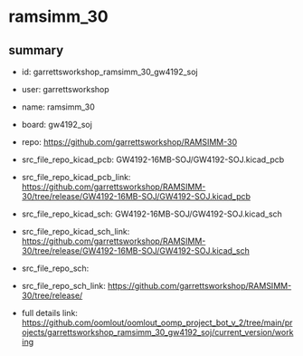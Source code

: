 # ramsimm_30
 
## summary 
* id: garrettsworkshop_ramsimm_30_gw4192_soj
* user: garrettsworkshop
* name: ramsimm_30
* board: gw4192_soj
* repo: https://github.com/garrettsworkshop/RAMSIMM-30
* src_file_repo_kicad_pcb: GW4192-16MB-SOJ/GW4192-SOJ.kicad_pcb
* src_file_repo_kicad_pcb_link: https://github.com/garrettsworkshop/RAMSIMM-30/tree/release/GW4192-16MB-SOJ/GW4192-SOJ.kicad_pcb
* src_file_repo_kicad_sch: GW4192-16MB-SOJ/GW4192-SOJ.kicad_sch
* src_file_repo_kicad_sch_link: https://github.com/garrettsworkshop/RAMSIMM-30/tree/release/GW4192-16MB-SOJ/GW4192-SOJ.kicad_sch

* src_file_repo_sch: 
* src_file_repo_sch_link: https://github.com/garrettsworkshop/RAMSIMM-30/tree/release/
* full details link: https://github.com/oomlout/oomlout_oomp_project_bot_v_2/tree/main/projects/garrettsworkshop_ramsimm_30_gw4192_soj/current_version/working  






